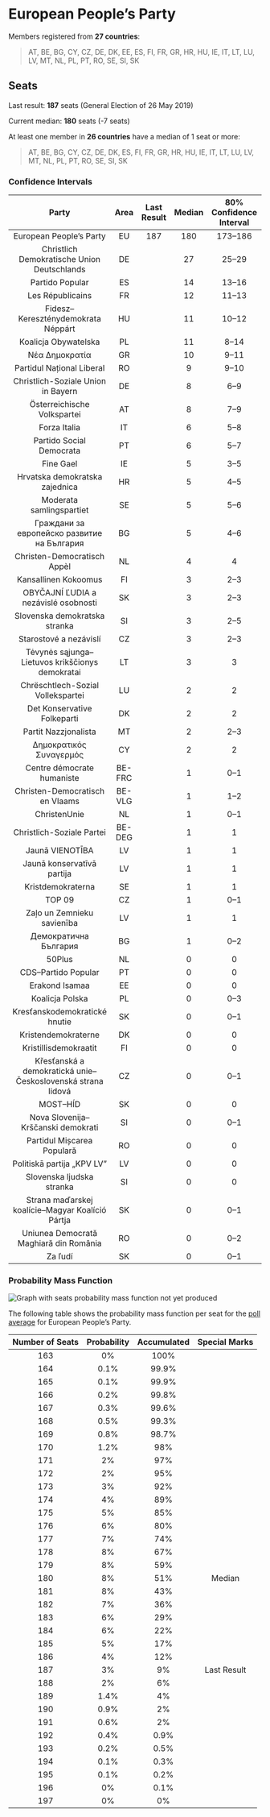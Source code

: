 # European People’s Party

Members registered from **27 countries**:

> AT, BE, BG, CY, CZ, DE, DK, EE, ES, FI, FR, GR, HR, HU, IE, IT, LT, LU, LV, MT, NL, PL, PT, RO, SE, SI, SK

## Seats

Last result: **187** seats (General Election of 26 May 2019)

Current median: **180** seats (-7 seats)

At least one member in **26 countries** have a median of 1 seat or more:

> AT, BE, BG, CY, CZ, DE, DK, ES, FI, FR, GR, HR, HU, IE, IT, LT, LU, LV, MT, NL, PL, PT, RO, SE, SI, SK

### Confidence Intervals

| Party | Area | Last Result | Median | 80% Confidence Interval | 90% Confidence Interval | 95% Confidence Interval | 99% Confidence Interval |
|:-----:|:----:|:-----------:|:------:|:-----------------------:|:-----------------------:|:-----------------------:|:-----------------------:|
| European People’s Party | EU | 187 | 180 | 173–186 | 171–188 | 170–189 | 167–193 |
| Christlich Demokratische Union Deutschlands | DE | | 27 | 25–29 | 25–31 | 24–31 | 23–32 |
| Partido Popular | ES | | 14 | 13–16 | 12–16 | 12–17 | 11–17 |
| Les Républicains | FR | | 12 | 11–13 | 10–14 | 10–14 | 10–14 |
| Fidesz–Kereszténydemokrata Néppárt | HU | | 11 | 10–12 | 10–12 | 10–13 | 10–13 |
| Koalicja Obywatelska | PL | | 11 | 8–14 | 7–15 | 7–15 | 6–16 |
| Νέα Δημοκρατία | GR | | 10 | 9–11 | 9–11 | 9–11 | 8–11 |
| Partidul Național Liberal | RO | | 9 | 9–10 | 9–10 | 8–11 | 8–11 |
| Christlich-Soziale Union in Bayern | DE | | 8 | 6–9 | 6–9 | 5–9 | 5–10 |
| Österreichische Volkspartei | AT | | 8 | 7–9 | 7–9 | 7–9 | 7–9 |
| Forza Italia | IT | | 6 | 5–8 | 5–9 | 5–10 | 4–10 |
| Partido Social Democrata | PT | | 6 | 5–7 | 5–7 | 5–7 | 5–7 |
| Fine Gael | IE | | 5 | 3–5 | 3–5 | 3–5 | 3–5 |
| Hrvatska demokratska zajednica | HR | | 5 | 4–5 | 4–5 | 4–5 | 4–5 |
| Moderata samlingspartiet | SE | | 5 | 5–6 | 4–6 | 4–6 | 4–6 |
| Граждани за европейско развитие на България | BG | | 5 | 4–6 | 4–6 | 4–6 | 4–6 |
| Christen-Democratisch Appèl | NL | | 4 | 4 | 4–5 | 3–5 | 3–5 |
| Kansallinen Kokoomus | FI | | 3 | 2–3 | 2–3 | 2–3 | 2–3 |
| OBYČAJNÍ ĽUDIA a nezávislé osobnosti | SK | | 3 | 2–3 | 1–3 | 1–3 | 1–3 |
| Slovenska demokratska stranka | SI | | 3 | 2–5 | 2–5 | 2–5 | 2–5 |
| Starostové a nezávislí | CZ | | 3 | 2–3 | 2–3 | 2–3 | 2–3 |
| Tėvynės sąjunga–Lietuvos krikščionys demokratai | LT | | 3 | 3 | 3 | 2–3 | 2–4 |
| Chrëschtlech-Sozial Vollekspartei | LU | | 2 | 2 | 2 | 2 | 2–3 |
| Det Konservative Folkeparti | DK | | 2 | 2 | 2 | 2 | 2–3 |
| Partit Nazzjonalista | MT | | 2 | 2–3 | 2–3 | 2–3 | 2–3 |
| Δημοκρατικός Συναγερμός | CY | | 2 | 2 | 2 | 2 | 2 |
| Centre démocrate humaniste | BE-FRC | | 1 | 0–1 | 0–1 | 0–1 | 0–1 |
| Christen-Democratisch en Vlaams | BE-VLG | | 1 | 1–2 | 1–2 | 1–2 | 1–2 |
| ChristenUnie | NL | | 1 | 0–1 | 0–1 | 0–2 | 0–2 |
| Christlich-Soziale Partei | BE-DEG | | 1 | 1 | 1 | 1 | 1 |
| Jaunā VIENOTĪBA | LV | | 1 | 1 | 1 | 1 | 0–1 |
| Jaunā konservatīvā partija | LV | | 1 | 1 | 1 | 1 | 1 |
| Kristdemokraterna | SE | | 1 | 1 | 1 | 1–2 | 0–2 |
| TOP 09 | CZ | | 1 | 0–1 | 0–1 | 0–1 | 0–2 |
| Zaļo un Zemnieku savienība | LV | | 1 | 1 | 1 | 1 | 1 |
| Демократична България | BG | | 1 | 0–2 | 0–2 | 0–2 | 0–3 |
| 50Plus | NL | | 0 | 0 | 0 | 0 | 0 |
| CDS–Partido Popular | PT | | 0 | 0 | 0 | 0 | 0 |
| Erakond Isamaa | EE | | 0 | 0 | 0 | 0–1 | 0–1 |
| Koalicja Polska | PL | | 0 | 0–3 | 0–3 | 0–3 | 0–4 |
| Kresťanskodemokratické hnutie | SK | | 0 | 0–1 | 0–1 | 0–1 | 0–1 |
| Kristendemokraterne | DK | | 0 | 0 | 0 | 0 | 0 |
| Kristillisdemokraatit | FI | | 0 | 0 | 0 | 0 | 0 |
| Křesťanská a demokratická unie–Československá strana lidová | CZ | | 0 | 0–1 | 0–1 | 0–1 | 0–1 |
| MOST–HÍD | SK | | 0 | 0 | 0 | 0 | 0 |
| Nova Slovenija–Krščanski demokrati | SI | | 0 | 0–1 | 0–1 | 0–1 | 0–1 |
| Partidul Mișcarea Populară | RO | | 0 | 0 | 0 | 0 | 0 |
| Politiskā partija „KPV LV” | LV | | 0 | 0 | 0 | 0 | 0 |
| Slovenska ljudska stranka | SI | | 0 | 0 | 0 | 0 | 0 |
| Strana maďarskej koalície–Magyar Koalíció Pártja | SK | | 0 | 0–1 | 0–1 | 0–1 | 0–1 |
| Uniunea Democrată Maghiară din România | RO | | 0 | 0–2 | 0–2 | 0–2 | 0–2 |
| Za ľudí | SK | | 0 | 0–1 | 0–1 | 0–1 | 0–1 |

### Probability Mass Function

![Graph with seats probability mass function not yet produced](average-2021-01-31-seats-pmf-europeanpeople’sparty.png "Seats Probability Mass Function")

The following table shows the probability mass function per seat for the [poll average](average-2021-01-31.html) for European People’s Party.

| Number of Seats | Probability | Accumulated | Special Marks |
|:---------------:|:-----------:|:-----------:|:-------------:|
| 163 | 0% | 100% |  |
| 164 | 0.1% | 99.9% |  |
| 165 | 0.1% | 99.9% |  |
| 166 | 0.2% | 99.8% |  |
| 167 | 0.3% | 99.6% |  |
| 168 | 0.5% | 99.3% |  |
| 169 | 0.8% | 98.7% |  |
| 170 | 1.2% | 98% |  |
| 171 | 2% | 97% |  |
| 172 | 2% | 95% |  |
| 173 | 3% | 92% |  |
| 174 | 4% | 89% |  |
| 175 | 5% | 85% |  |
| 176 | 6% | 80% |  |
| 177 | 7% | 74% |  |
| 178 | 8% | 67% |  |
| 179 | 8% | 59% |  |
| 180 | 8% | 51% | Median |
| 181 | 8% | 43% |  |
| 182 | 7% | 36% |  |
| 183 | 6% | 29% |  |
| 184 | 6% | 22% |  |
| 185 | 5% | 17% |  |
| 186 | 4% | 12% |  |
| 187 | 3% | 9% | Last Result |
| 188 | 2% | 6% |  |
| 189 | 1.4% | 4% |  |
| 190 | 0.9% | 2% |  |
| 191 | 0.6% | 2% |  |
| 192 | 0.4% | 0.9% |  |
| 193 | 0.2% | 0.5% |  |
| 194 | 0.1% | 0.3% |  |
| 195 | 0.1% | 0.2% |  |
| 196 | 0% | 0.1% |  |
| 197 | 0% | 0% |  |


